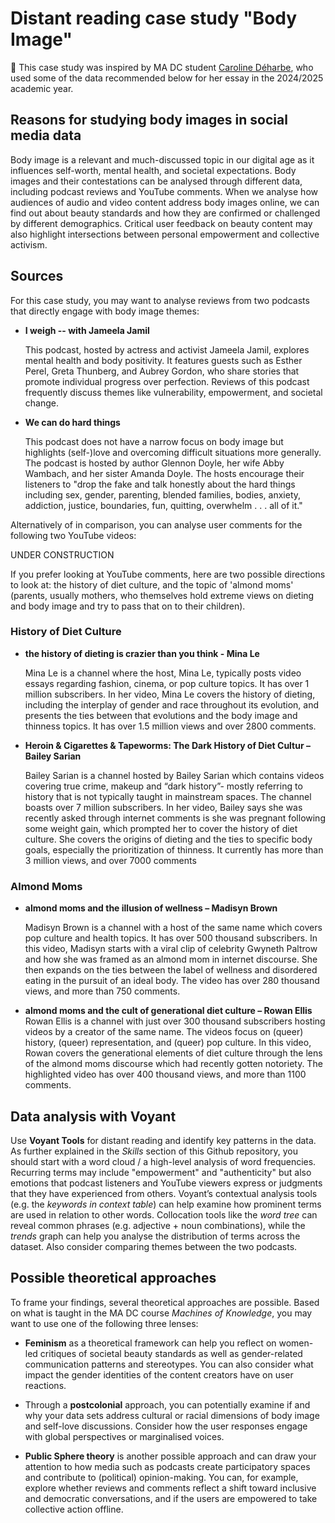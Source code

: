 # Distant reading case study "Body Image"

🙌 This case study was inspired by MA DC student [Caroline Déharbe](https://nl.linkedin.com/in/caroline-d%C3%A9harbe-013669185/fr), who used some of the data recommended below for her essay in the 2024/2025 academic year.

## Reasons for studying body images in social media data

Body image is a relevant and much-discussed topic in our digital age as it influences self-worth, mental health, and societal expectations. Body images and their contestations can be analysed through different data, including podcast reviews and YouTube comments.
When we analyse how audiences of audio and video content address body images online, we can find out about beauty standards and how they are confirmed or challenged by different demographics. Critical user feedback on beauty content may
also highlight intersections between personal empowerment and collective activism.

## Sources

For this case study, you may want to analyse reviews from two podcasts that directly engage with body image themes:

- **I weigh -- with Jameela Jamil**

   This podcast, hosted by actress and activist Jameela Jamil, explores mental health and body positivity. It features guests such as Esther Perel, Greta Thunberg, and Aubrey Gordon,
who share stories that promote individual progress over perfection. Reviews of this podcast frequently discuss themes like vulnerability, empowerment, and societal change.

- **We can do hard things**
  
   This podcast does not have a narrow focus on body image but highlights (self-)love and overcoming difficult situations more generally. The podcast is hosted by author Glennon Doyle, her wife Abby Wambach, and her sister Amanda Doyle. The hosts encourage their listeners to "drop the fake and talk honestly about the hard
   things including sex, gender, parenting, blended families, bodies, anxiety, addiction, justice, boundaries, fun, quitting, overwhelm . . . all of it."

Alternatively of in comparison, you can analyse user comments for the following two YouTube videos:

UNDER CONSTRUCTION

If you prefer looking at YouTube comments, here are two possible directions to look at: the history of diet culture, and the topic of 'almond moms' (parents, usually mothers, who themselves hold extreme views on dieting and body image and try to pass that on to their children).

### History of Diet Culture
- **the history of dieting is crazier than you think - Mina Le**

   Mina Le is a channel where the host, Mina Le, typically posts video essays regarding fashion, cinema, or pop culture topics. It has over 1 million subscribers. In her video, Mina Le covers the history of dieting, including the interplay of gender and race throughout its evolution, and presents the ties between that evolutions and the body image and thinness topics. It has over 1.5 million views and over 2800 comments.

- **Heroin & Cigarettes & Tapeworms: The Dark History of Diet Cultur – Bailey Sarian**

   Bailey Sarian is a channel hosted by Bailey Sarian which contains videos covering true crime, makeup and “dark history”- mostly referring to history that is not typically taught in mainstream spaces. The channel boasts over 7 million subscribers. In her video, Bailey says she was recently asked through internet comments is she was pregnant following some weight gain, which prompted her to cover the history of diet culture. She covers the origins of dieting and the ties to specific body goals, especially the prioritization of thinness. It currently has more than 3 million views, and over 7000 comments

### Almond Moms

- **almond moms and the illusion of wellness – Madisyn Brown**

   Madisyn Brown is a channel with a host of the same name which covers pop culture and health topics. It has over 500 thousand subscribers. In this video, Madisyn starts with a viral clip of celebrity Gwyneth Paltrow and how she was framed as an almond mom in internet discourse. She then expands on the ties between the label of wellness and disordered eating in the pursuit of an ideal body. The video has over 280 thousand views, and more than 750 comments.

- **almond moms and the cult of generational diet culture – Rowan Ellis**
   Rowan Ellis is a channel with just over 300 thousand subscribers hosting videos by a creator of the same name. The videos focus on (queer) history, (queer) representation, and (queer) pop culture. In this video, Rowan covers the generational elements of diet culture through the lens of the almond moms discourse which had recently gotten notoriety. The highlighted video has over 400 thousand views, and more than 1100 comments.


## Data analysis with Voyant

Use **Voyant Tools** for distant reading and identify key patterns in the data. As further explained in the *Skills* section of this Github repository, you should start with a word cloud / a high-level analysis of
word frequencies. Recurring terms may include "empowerment" and "authenticity" but also emotions that podcast listeners and YouTube viewers express or judgments that they have experienced from others. Voyant’s contextual analysis tools
(e.g. the *keywords in context table*) can help examine how prominent terms are used in relation to other words. Collocation tools like the *word tree* can reveal common phrases (e.g. adjective + noun combinations),
while the *trends* graph can help you analyse the distribution of terms across the dataset. Also consider comparing themes between the two podcasts.

## Possible theoretical approaches

To frame your findings, several theoretical approaches are possible. Based on what is taught in the MA DC course *Machines of Knowledge*, you may want to use one of the following three lenses:

- **Feminism** as a theoretical framework can help you reflect on women-led critiques of societal beauty standards as well as gender-related communication patterns and stereotypes. You can also consider what impact the gender identities of the content creators
have on user reactions.

- Through a **postcolonial** approach, you can potentially examine if and why your data sets address cultural or racial dimensions of body image and self-love discussions. Consider how the user responses engage with global perspectives or marginalised voices.

- **Public Sphere theory** is another possible approach and can draw your attention to how media such as podcasts create participatory spaces and contribute to (political) opinion-making. You can, for example,
explore whether reviews and comments reflect a shift toward inclusive and democratic conversations, and if the users are empowered to take collective action offline.
